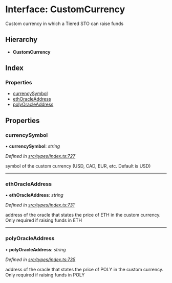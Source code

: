 # Interface: CustomCurrency

Custom currency in which a Tiered STO can raise funds

## Hierarchy

- **CustomCurrency**

## Index

### Properties

- [currencySymbol](_types_index_.customcurrency.md#currencysymbol)
- [ethOracleAddress](_types_index_.customcurrency.md#ethoracleaddress)
- [polyOracleAddress](_types_index_.customcurrency.md#polyoracleaddress)

## Properties

### currencySymbol

• **currencySymbol**: _string_

_Defined in [src/types/index.ts:727](https://github.com/PolymathNetwork/polymath-sdk/blob/c47ae7a/src/types/index.ts#L727)_

symbol of the custom currency (USD, CAD, EUR, etc. Default is USD)

---

### ethOracleAddress

• **ethOracleAddress**: _string_

_Defined in [src/types/index.ts:731](https://github.com/PolymathNetwork/polymath-sdk/blob/c47ae7a/src/types/index.ts#L731)_

address of the oracle that states the price of ETH in the custom currency. Only required if raising funds in ETH

---

### polyOracleAddress

• **polyOracleAddress**: _string_

_Defined in [src/types/index.ts:735](https://github.com/PolymathNetwork/polymath-sdk/blob/c47ae7a/src/types/index.ts#L735)_

address of the oracle that states the price of POLY in the custom currency. Only required if raising funds in POLY
